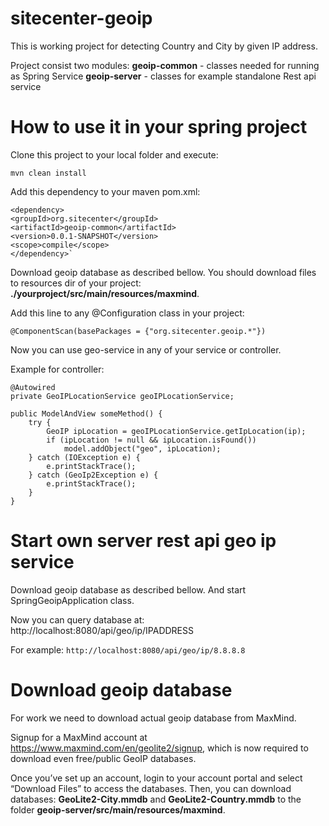 # sitecenter-geoip
This is working project for detecting Country and City by given IP address.

Project consist two modules:
**geoip-common** - classes needed for running as Spring Service
**geoip-server** - classes for example standalone Rest api service

# How to use it in your spring project

Clone this project to your local folder and execute:

`mvn clean install`

Add this dependency to your maven pom.xml:
```
<dependency>
<groupId>org.sitecenter</groupId>
<artifactId>geoip-common</artifactId>
<version>0.0.1-SNAPSHOT</version>
<scope>compile</scope>
</dependency>`
```

Download geoip database as described bellow. You should download files to resources dir of your project:
**./yourproject/src/main/resources/maxmind**.

Add this line to any @Configuration class in your project:

`@ComponentScan(basePackages = {"org.sitecenter.geoip.*"})`

Now you can use geo-service in any of your service or controller.

Example for controller:

```
@Autowired
private GeoIPLocationService geoIPLocationService;

public ModelAndView someMethod() {
    try {
        GeoIP ipLocation = geoIPLocationService.getIpLocation(ip);
        if (ipLocation != null && ipLocation.isFound()) 
            model.addObject("geo", ipLocation);
    } catch (IOException e) {
        e.printStackTrace();
    } catch (GeoIp2Exception e) {
        e.printStackTrace();
    }
}
```

# Start own server rest api geo ip service

Download geoip database as described bellow.
And start SpringGeoipApplication class. 

Now you can query database at: http://localhost:8080/api/geo/ip/IPADDRESS

For example:
`http://localhost:8080/api/geo/ip/8.8.8.8`

# Download geoip database

For work we need to download actual geoip database from MaxMind.

Signup for a MaxMind account at https://www.maxmind.com/en/geolite2/signup, which is now required to download even free/public GeoIP databases.

Once you’ve set up an account, login to your account portal and select “Download Files” to access the databases.
Then, you can download databases: **GeoLite2-City.mmdb** and **GeoLite2-Country.mmdb** to the folder **geoip-server/src/main/resources/maxmind**.
